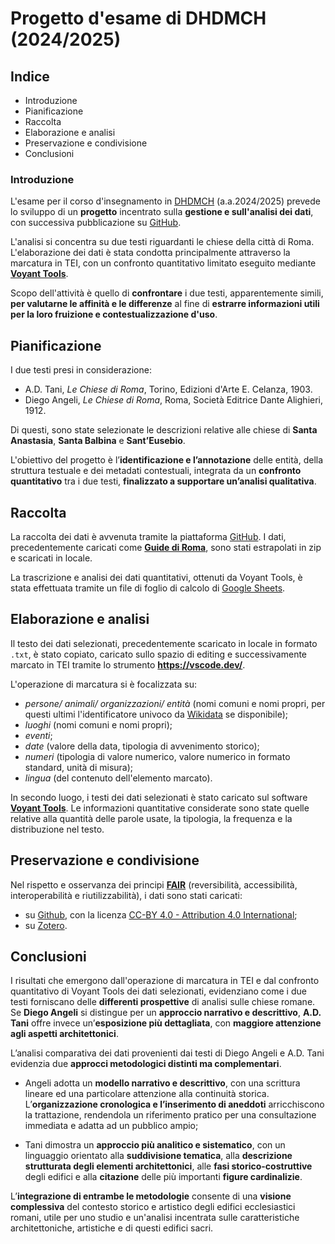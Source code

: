 
# Progetto d'esame di DHDMCH (2024/2025)

## Indice

* Introduzione
* Pianificazione
* Raccolta
* Elaborazione e analisi
* Preservazione e condivisione
* Conclusioni

### Introduzione
L'esame per il corso d'insegnamento in [DHDMCH](https://www.unibo.it/it/studiare/dottorati-master-specializzazioni-e-altra-formazione/insegnamenti/insegnamento/2024/502386) (a.a.2024/2025) prevede lo sviluppo di un **progetto** incentrato sulla **gestione e sull'analisi dei dati**, con successiva pubblicazione su [GitHub](https://www.google.com/url?sa=t&source=web&rct=j&opi=89978449&url=https://github.com/&ved=2ahUKEwinicGop96LAxXj0gIHHecADyoQFnoECAoQAQ&usg=AOvVaw38IHvcyBra8HGhmSxvlCGw).

L'analisi si concentra su due testi riguardanti le chiese della città di Roma. L'elaborazione dei dati è stata condotta principalmente attraverso la marcatura in TEI, con un confronto quantitativo limitato eseguito mediante [**Voyant Tools**](https://www.google.com/url?sa=t&source=web&rct=j&opi=89978449&url=https://voyant-tools.org/&ved=2ahUKEwiuuJ_AmN6LAxVSRUEAHcN0KUoQFnoECAkQAQ&usg=AOvVaw0HuDnxSRVwxziirQgSd0xL).

Scopo dell'attività è quello di **confrontare** i due testi, apparentemente simili, **per  valutarne le affinità e le differenze** al fine di **estrarre informazioni utili per la loro fruizione e contestualizzazione d'uso**.

## Pianificazione
I due testi presi in considerazione: 
* A.D. Tani, *Le Chiese di Roma*, Torino, Edizioni d'Arte E. Celanza, 1903.
* Diego Angeli, *Le Chiese di Roma*, Roma, Società Editrice Dante Alighieri, 1912.

Di questi, sono state selezionate le descrizioni relative alle chiese di **Santa Anastasia**, **Santa Balbina** e **Sant’Eusebio**.

L'obiettivo del progetto è l’**identificazione e l’annotazione** delle entità, della struttura testuale e dei metadati contestuali, integrata da un **confronto quantitativo** tra i due testi, **finalizzato a supportare un’analisi qualitativa**.

## Raccolta
La raccolta dei dati è avvenuta tramite la piattaforma [GitHub](https://www.google.com/url?sa=t&source=web&rct=j&opi=89978449&url=https://github.com/&ved=2ahUKEwinicGop96LAxXj0gIHHecADyoQFnoECAoQAQ&usg=AOvVaw38IHvcyBra8HGhmSxvlCGw). I dati, precedentemente caricati come [**Guide di Roma**](https://liveunibo-my.sharepoint.com/:f:/g/personal/sebastian_barzaghi2_unibo_it/EhinmY5b4h1Eoo-t2JOpaHwBHmr2BcGZK7YhwV9KUvTK2g?e=qizgrM), sono stati estrapolati in zip e scaricati in locale.

La trascrizione e analisi dei dati quantitativi, ottenuti da Voyant Tools, è stata effettuata tramite un file di foglio di calcolo di [Google Sheets](https://www.google.com/url?sa=t&source=web&rct=j&opi=89978449&url=https://docs.google.com/spreadsheets/create%3Fhl%3Dit&ved=2ahUKEwifr4nRot6LAxXFWkEAHSEiFC4QFnoECAgQAQ&usg=AOvVaw15jA_GQBObUKkityhEJa1O).

## Elaborazione e analisi

Il testo dei dati selezionati, precedentemente scaricato in locale in formato `.txt`, è stato copiato, caricato sullo spazio di editing e successivamente marcato in TEI tramite lo strumento **https://vscode.dev/**. 

L'operazione di marcatura si è focalizzata su:
* *persone/ animali/ organizzazioni/ entità* (nomi comuni e nomi propri, per questi ultimi l'identificatore univoco da [Wikidata](https://www.wikidata.org/wiki/Wikidata:Main_Page) se disponibile);
* *luoghi* (nomi comuni e nomi propri);
* *eventi*;
* *date* (valore della data, tipologia di avvenimento storico);
* *numeri* (tipologia di valore numerico, valore numerico in formato standard, unità di misura);
* *lingua* (del contenuto dell'elemento marcato).

In secondo luogo, i testi dei dati selezionati è stato caricato sul software [**Voyant Tools**](https://www.google.com/url?sa=t&source=web&rct=j&opi=89978449&url=https://voyant-tools.org/&ved=2ahUKEwiuuJ_AmN6LAxVSRUEAHcN0KUoQFnoECAkQAQ&usg=AOvVaw0HuDnxSRVwxziirQgSd0xL). Le informazioni quantitative considerate sono state quelle relative alla quantità delle parole usate, la tipologia, la frequenza e la distribuzione nel testo.

## Preservazione e condivisione
Nel rispetto e osservanza dei principi [**FAIR**](https://doi.org/10.1038/sdata.2016.18) (reversibilità, accessibilità, interoperabilità e riutilizzabilità), i dati sono stati caricati:
* su [Github](https://www.google.com/url?sa=t&source=web&rct=j&opi=89978449&url=https://github.com/&ved=2ahUKEwinicGop96LAxXj0gIHHecADyoQFnoECAoQAQ&usg=AOvVaw38IHvcyBra8HGhmSxvlCGw), con la licenza [CC-BY 4.0 - Attribution 4.0 International](https://creativecommons.org/licenses/by/4.0/);
* su [Zotero](https://www.google.com/url?sa=t&source=web&rct=j&opi=89978449&url=https://www.zotero.org/&ved=2ahUKEwiOkN-h2d-LAxUV-AIHHZHsGxoQFnoECAkQAQ&usg=AOvVaw3WB2zTrYFysjM4IeX43tLS).

## Conclusioni
I risultati che emergono dall'operazione di marcatura in TEI e dal confronto quantitativo di Voyant Tools dei dati selezionati, evidenziano come i due testi forniscano delle **differenti prospettive** di analisi sulle chiese romane. Se **Diego Angeli** si distingue per un **approccio narrativo e descrittivo**, **A.D. Tani** offre invece un’**esposizione più dettagliata**, con **maggiore attenzione agli aspetti architettonici**.

L’analisi comparativa dei dati provenienti dai testi di Diego Angeli e A.D. Tani evidenzia due **approcci metodologici distinti ma complementari**.

* Angeli adotta un **modello narrativo e descrittivo**, con una scrittura lineare ed una particolare attenzione alla continuità storica. L’**organizzazione cronologica e l’inserimento di aneddoti** arricchiscono la trattazione, rendendola un riferimento pratico per una consultazione immediata e adatta ad un pubblico ampio;

* Tani dimostra un **approccio più analitico e sistematico**, con un linguaggio orientato alla **suddivisione tematica**, alla **descrizione strutturata degli elementi architettonici**, alle **fasi storico-costruttive** degli edifici e alla **citazione** delle più importanti **figure cardinalizie**.

L’**integrazione di entrambe le metodologie** consente di una **visione complessiva** del contesto storico e artistico degli edifici ecclesiastici romani, utile per uno studio e un'analisi incentrata sulle caratteristiche architettoniche, artistiche e di questi edifici sacri.
